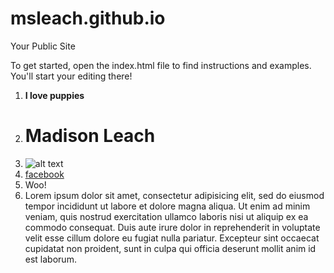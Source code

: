 msleach.github.io
=====================

Your Public Site

To get started, open the index.html file to find instructions and examples. You'll start your editing there!

1. **I love puppies**
2. # Madison Leach
3. ![alt text](http://static4.businessinsider.com/image/51e13aeaeab8ea2e4800001a/a-connecticut-town-is-trying-to-ban-the-sale-of-puppies.jpg "Logo Title Text 1")
4. [facebook](http://www.facebook.com)
5. Woo!
6. Lorem ipsum dolor sit amet, consectetur adipisicing elit, sed do eiusmod tempor incididunt ut labore et dolore magna aliqua. Ut enim ad minim veniam, quis nostrud exercitation ullamco laboris nisi ut aliquip ex ea commodo consequat. Duis aute irure dolor in reprehenderit in voluptate velit esse cillum dolore eu fugiat nulla pariatur. Excepteur sint occaecat cupidatat non proident, sunt in culpa qui officia deserunt mollit anim id est laborum.



